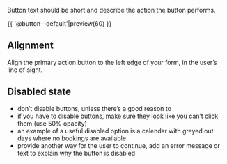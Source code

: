 Button text should be short and describe the action the button performs.

{{ '@button--default'|preview(60) }}

## Alignment

Align the primary action button to the left edge of your form, in the user’s line of sight.

## Disabled state

- don’t disable buttons, unless there’s a good reason to
- if you have to disable buttons, make sure they look like you can’t click them (use 50% opacity)
- an example of a useful disabled option is a calendar with greyed out days where no bookings are available
- provide another way for the user to continue, add an error message or text to explain why the button is disabled
